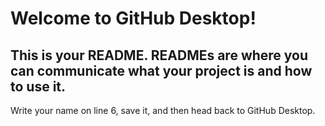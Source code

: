 # Welcome to GitHub Desktop!

## This is your README. READMEs are where you can communicate what your project is and how to use it.
Write your name on line 6, save it, and then head back to GitHub Desktop.
